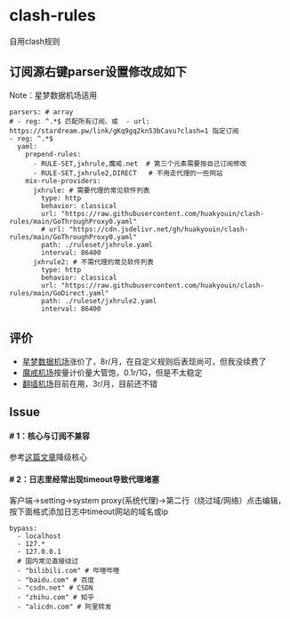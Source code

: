 # clash-rules
自用clash规则


## 订阅源右键parser设置修改成如下

Note：星梦数据机场适用

```
parsers: # array
# - reg: ^.*$ 匹配所有订阅，或  - url: https://stardream.pw/link/gKq9gq2kn53bCavu?clash=1 指定订阅
- reg: ^.*$
  yaml:
    prepend-rules:
      - RULE-SET,jxhrule,魔戒.net  # 第三个元素需要按自己订阅修改
      - RULE-SET,jxhrule2,DIRECT   # 不用走代理的一些网站
    mix-rule-providers:
      jxhrule: # 需要代理的常见软件列表
        type: http
        behavior: classical
        url: "https://raw.githubusercontent.com/huakyouin/clash-rules/main/GoThroughProxy0.yaml"
        # url: "https://cdn.jsdelivr.net/gh/huakyouin/clash-rules/main/GoThroughProxy0.yaml"
        path: ./ruleset/jxhrule.yaml
        interval: 86400
      jxhrule2: # 不需代理的常见软件列表
        type: http
        behavior: classical
        url: "https://raw.githubusercontent.com/huakyouin/clash-rules/main/GoDirect.yaml"
        path: ./ruleset/jxhrule2.yaml
        interval: 86400
```

## 评价
- [星梦数据机场](https://stardream.xyz/user)涨价了，8r/月，在自定义规则后表现尚可，但我没续费了
- [魔戒机场](https://www.mojie.cyou/)按量计价量大管饱，0.1r/1G，但是不太稳定
- [翻墙机场](https://xn--mest5a943ag8x.net/#/knowledge)目前在用，3r/月，目前还不错

## Issue
#### # 1：核心与订阅不兼容

参考[这篇文章](https://matters.news/@looklookworld/57425-%E6%9C%80%E8%AF%A6%E7%BB%86clash-r%E6%95%99%E7%A8%8B-clash-x%E6%95%99%E7%A8%8B-clash-a-clash-web-pharos-pro-%E5%A4%9A%E5%B9%B3%E5%8F%B0%E7%89%88%E6%9C%AC-bafyreibrj4m6z6ttojc3yqiurz767wlphrkqkoymvpldtx2rzsm6tse7uy)降级核心

#### # 2：日志里经常出现timeout导致代理堵塞

客户端->setting->system proxy(系统代理)->第二行（绕过域/网络）点击编辑，按下面格式添加日志中timeout网站的域名或ip

```
bypass:
  - localhost
  - 127.*
  - 127.0.0.1
  # 国内常见直接绕过
  - "bilibili.com" # 哔哩哔哩
  - "baidu.com" # 百度
  - "csdn.net" # CSDN
  - "zhihu.com" # 知乎
  - "alicdn.com" # 阿里转发
```

